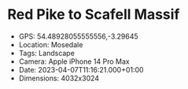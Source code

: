 # Red Pike to Scafell Massif

- GPS: 54.48928055555556,-3.29645
- Location: Mosedale
- Tags: Landscape
- Camera: Apple iPhone 14 Pro Max
- Date: 2023-04-07T11:16:21.000+01:00
- Dimensions: 4032x3024

